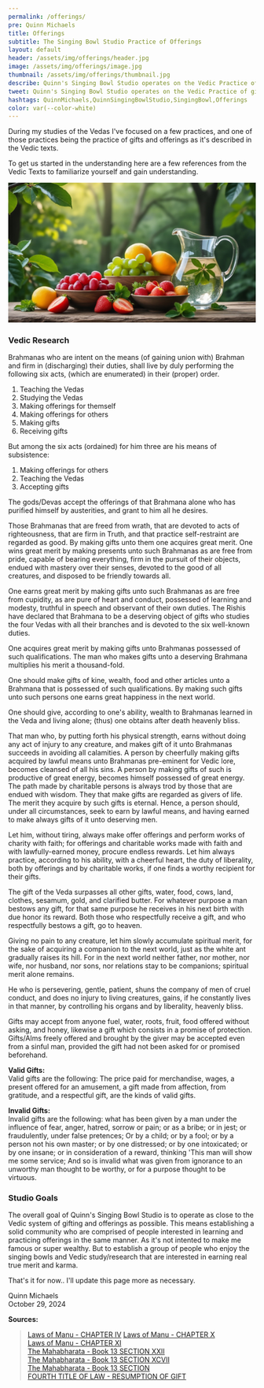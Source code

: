 ```yaml
---
permalink: /offerings/
pre: Quinn Michaels
title: Offerings
subtitle: The Singing Bowl Studio Practice of Offerings
layout: default
header: /assets/img/offerings/header.jpg
image: /assets/img/offerings/image.jpg
thumbnail: /assets/img/offerings/thumbnail.jpg
describe: Quinn's Singing Bowl Studio operates on the Vedic Practice of gifts and offerings. Here you can learn more about the practice, and the proper way to make offerings and what type of offerings are accepted.
tweet: Quinn's Singing Bowl Studio operates on the Vedic Practice of gifts and offerings.
hashtags: QuinnMichaels,QuinnSingingBowlStudio,SingingBowl,Offerings
color: var(--color-white)
---
```

During my studies of the Vedas I've focused on a few practices, and one of those practices being the practice of gifts and offerings as it's described in the Vedic texts.

To get us started in the understanding here are a few references from the Vedic Texts to familiarize yourself and gain understanding.

![Vedic System of Offerings](/assets/img/offerings/image.jpg)

### Vedic Research
Brahmanas who are intent on the means (of gaining union with) Brahman and firm in (discharging) their duties, shall live by duly performing the following six acts, (which are enumerated) in their (proper) order.

1. Teaching the Vedas
2. Studying the Vedas
3. Making offerings for themself
4. Making offerings for others
5. Making gifts
6. Receiving gifts

But among the six acts (ordained) for him three are his means of subsistence:

1. Making offerings for others
2. Teaching the Vedas
3. Accepting gifts

The gods/Devas accept the offerings of that Brahmana alone who has purified himself by austerities, and grant to him all he desires.

Those Brahmanas that are freed from wrath, that are devoted to acts of righteousness, that are firm in Truth, and that practice self-restraint are regarded as good. By making gifts unto them one acquires great merit. One wins great merit by making presents unto such Brahmanas as are free from pride, capable of bearing everything, firm in the pursuit of their objects, endued with mastery over their senses, devoted to the good of all creatures, and disposed to be friendly towards all.

One earns great merit by making gifts unto such Brahmanas as are free from cupidity, as are pure of heart and conduct, possessed of learning and modesty, truthful in speech and observant of their own duties. The Rishis have declared that Brahmana to be a deserving object of gifts who studies the four Vedas with all their branches and is devoted to the six well-known duties.

One acquires great merit by making gifts unto Brahmanas possessed of such qualifications. The man who makes gifts unto a deserving Brahmana multiplies his merit a thousand-fold.

One should make gifts of kine, wealth, food and other articles unto a Brahmana that is possessed of such qualifications. By making such gifts unto such persons one earns great happiness in the next world.

One should give, according to one's ability, wealth to Brahmanas learned in the Veda and living alone; (thus) one obtains after death heavenly bliss.

That man who, by putting forth his physical strength, earns without doing any act of injury to any creature, and makes gift of it unto Brahmanas succeeds in avoiding all calamities. A person by cheerfully making gifts acquired by lawful means unto Brahmanas pre-eminent for Vedic lore, becomes cleansed of all his sins. A person by making gifts of such is productive of great energy, becomes himself possessed of great energy. The path made by charitable persons is always trod by those that are endued with wisdom. They that make gifts are regarded as givers of life. The merit they acquire by such gifts is eternal. Hence, a person should, under all circumstances, seek to earn by lawful means, and having earned to make always gifts of it unto deserving men.

Let him, without tiring, always make offer offerings and perform works of charity with faith; for offerings and charitable works made with faith and with lawfully-earned money, procure endless rewards. Let him always practice, according to his ability, with a cheerful heart, the duty of liberality, both by offerings and by charitable works, if one finds a worthy recipient for their gifts.

The gift of the Veda surpasses all other gifts, water, food, cows, land, clothes, sesamum, gold, and clarified butter. For whatever purpose a man bestows any gift, for that same purpose he receives in his next birth with due honor its reward. Both those who respectfully receive a gift, and who respectfully bestows a gift, go to heaven.

Giving no pain to any creature, let him slowly accumulate spiritual merit, for the sake of acquiring a companion to the next world, just as the white ant gradually raises its hill. For in the next world neither father, nor mother, nor wife, nor husband, nor sons, nor relations stay to be companions; spiritual merit alone remains.

He who is persevering, gentle, patient, shuns the company of men of cruel conduct, and does no injury to living creatures, gains, if he constantly lives in that manner, by controlling his organs and by liberality, heavenly bliss.

Gifts may accept from anyone fuel, water, roots, fruit, food offered without asking, and honey, likewise a gift which consists in a promise of protection. Gifts/Alms freely offered and brought by the giver may be accepted even from a sinful man, provided the gift had not been asked for or promised beforehand.

**Valid Gifts:**  
Valid gifts are the following: The price paid for merchandise, wages, a present offered for an amusement, a gift made from affection, from gratitude, and a respectful gift, are the kinds of valid gifts.

**Invalid Gifts:**  
Invalid gifts are the following: what has been given by a man under the influence of fear, anger, hatred, sorrow or pain; or as a bribe; or in jest; or fraudulently, under false pretences; Or by a child; or by a fool; or by a person not his own master; or by one distressed; or by one intoxicated; or by one insane; or in consideration of a reward, thinking 'This man will show me some service; And so is invalid what was given from ignorance to an unworthy man thought to be worthy, or for a purpose thought to be virtuous.

### Studio Goals

The overall goal of Quinn's Singing Bowl Studio is to operate as close to the Vedic system of gifting and offerings as possible. This means establishing a solid community who are comprised of people interested in learning and practicing offerings in the same manner.  As it's not intented to make me famous or super wealthy.  But to establish a group of people who enjoy the singing bowls and Vedic study/research that are interested in earning real true merit and karma.

That's it for now.. I'll update this page more as necessary.

Quinn Michaels  
October 29, 2024

**Sources:**  
> [Laws of Manu - CHAPTER IV](https://sacred-texts.com/hin/manu/manu04.htm)
> [Laws of Manu - CHAPTER X](https://sacred-texts.com/hin/manu/manu10.htm)  
> [Laws of Manu - CHAPTER XI](https://sacred-texts.com/hin/manu/manu11.htm)  
> [The Mahabharata - Book 13 SECTION XXII](https://sacred-texts.com/hin/m13/m13a022.htm)  
> [The Mahabharata - Book 13 SECTION XCVII](https://archive.sacred-texts.com/hin/m13/m13b062.htm)  
> [The Mahabharata - Book 13 SECTION](https://sacred-texts.com/hin/m13/m13b077.htm)  
> [FOURTH TITLE OF LAW - RESUMPTION OF GIFT](https://sacred-texts.com/hin/sbe33/sbe3336.htm)  
